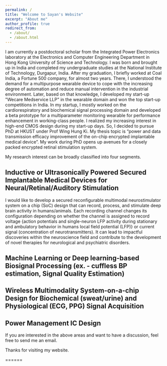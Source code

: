 ```yaml
---
permalink: /
title: "Welcome to Sayan's Website"
excerpt: "About me"
author_profile: true
redirect_from: 
  - /about/
  - /about.html
---
```

I am currently a postdoctoral scholar from the Integrated Power Electronics laboratory at the Electronics and Computer Engineering Department in Hong Kong University of Science and Technology. I was born and brought up in India and completed my undergraduate studies at the National Institute of Technology, Durgapur, India. After my graduation, I briefly worked at Coal India, a Fortune 500 company, for almost two years. There, I understood the demand for a multipurpose wearable device to cope with the increasing degree of automation and reduce manual intervention in the industrial environment. Later, based on that knowledge, I developed my start-up "Wecare Medservice LLP" in the wearable domain and won the top start-up competitions in India. In my startup, I mostly worked on the cardiorespiratory and biochemical signal processing domain and developed a beta prototype for a multiparameter monitoring wearable for performance enhancement in working-class people. I realized my increasing interest in high-end CMOS design during my start-up days. So, I decided to pursue PhD at HKUST under Prof Wing Hung Ki. My thesis topic is “power and data transmission efficacy improvement of the on-chip encrypted implantable medical device”.  My work during PhD opens up avenues for a closely packed encrypted retinal stimulation system. 

My research interest can be broadly classified into four segments.

## Inductive or Ultrasonically Powered Secured Implantable Medical Devices for Neural/Retinal/Auditory Stimulation 
I would like to develop a secured reconfigurable multimodal neurostimulator system on a chip (SoC) design that can record, process, and stimulate deep brain activity in humans/animals. Each recording channel changes its configuration depending on whether the channel is assigned to record voltage {action potentials and single-neuron LFP activity during stationary and ambulatory behavior in humans local field potential (LFP)} or current signal (concentration of neurotransmitters). It can lead to impactful discoveries within the neuroscience field and contribute to the development of novel therapies for neurological and psychiatric disorders. 

## Machine Learning or Deep learning-based Biosignal Processing (ex. - cuffless BP estimation, Signal Quality Estimation)

## Wireless Multimodality System-on-a-chip Design for Biochemical (sweat/urine) and Physiological (ECG, PPG) Signal Acquisition

## Power Management IC Design 

If you are interested in the above areas and want to have a discussion, feel free to send me an email. 

Thanks for visiting my website.

======

